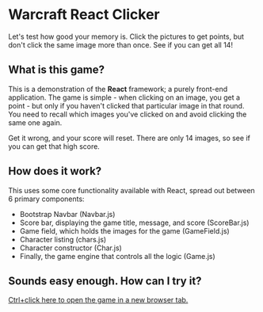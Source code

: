 # Warcraft React Clicker
Let's test how good your memory is. Click the pictures to get points, but don't click the same image more than once. See if you can get all 14!

## What is this game?
This is a demonstration of the **React** framework; a purely front-end application. The game is simple - when clicking on an image, you get a point - but only if you haven't clicked that particular image in that round. You need to recall which images you've clicked on and avoid clicking the same one again.

Get it wrong, and your score will reset. There are only 14 images, so see if you can get that high score.

## How does it work?
This uses some core functionality available with React, spread out between 6 primary components:
   * Bootstrap Navbar (Navbar.js)
   * Score bar, displaying the game title, message, and score (ScoreBar.js)
   * Game field, which holds the images for the game (GameField.js)
   * Character listing (chars.js)
   * Character constructor (Char.js)
   * Finally, the game engine that controls all the logic (Game.js)

## Sounds easy enough. How can I try it?

[Ctrl+click here to open the game in a new browser tab.](https://adamwgrise.github.io/warcraft-clicky-game/ "Warcraft React Clicker")
